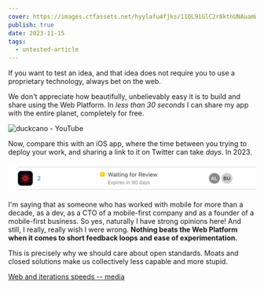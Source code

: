 ```yaml
---
cover: https://images.ctfassets.net/hyylafu4fjks/11OL91GlC2r8ktnUNAuamW/6b0f5722b38622fe01978912deaed38a/on.png
publish: true
date: 2023-11-15
tags:
  - untested-article
---
```

If you want to test an idea, and that idea does not require you to use a proprietary technology, always bet on the web.

We don't appreciate how beautifully, unbelievably easy it is to build and share using the Web Platform. In *less than 30 seconds* I can share my app with the entire planet, completely for free. 

![duckcano - YouTube](https://youtu.be/YJA-73QweRI)

Now, compare this with an iOS app, where the time between you trying to deploy your work, and sharing a link to it on Twitter can take *days*. In 2023.

![701](appstore-connect-waiting-for-review.png)

I'm saying that as someone who has worked with mobile for more than a decade, as a dev, as a CTO of a mobile-first company and as a founder of a mobile-first business. So yes, naturally I have strong opinions here! And still, I really, really wish I were wrong. **Nothing beats the Web Platform when it comes to short feedback loops and ease of experimentation.** 

This is precisely why we should care about open standards. Moats and closed solutions make us collectively less capable and more stupid.

[Web and iterations speeds -- media](<../Web and iterations speeds -- media>)
